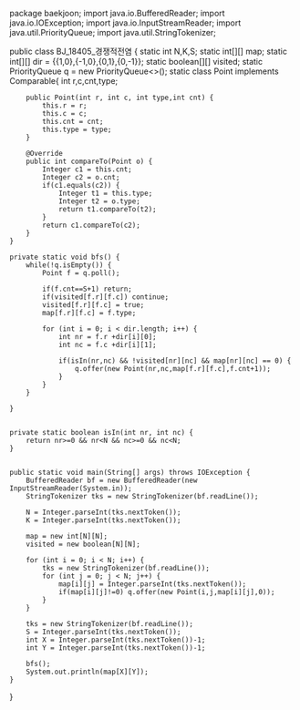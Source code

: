 package baekjoon;
import java.io.BufferedReader;
import java.io.IOException;
import java.io.InputStreamReader;
import java.util.PriorityQueue;
import java.util.StringTokenizer;

public class BJ_18405_경쟁적전염 {
	static int N,K,S;
	static int[][] map;
	static int[][] dir = {{1,0},{-1,0},{0,1},{0,-1}};
	static boolean[][] visited;
	static PriorityQueue<Point> q = new PriorityQueue<>();
	static class Point implements Comparable<Point>{
		int r,c,cnt,type;

		public Point(int r, int c, int type,int cnt) {
			this.r = r;
			this.c = c;
			this.cnt = cnt;
			this.type = type;
		}

		@Override
		public int compareTo(Point o) {
			Integer c1 = this.cnt;
			Integer c2 = o.cnt;
			if(c1.equals(c2)) {
				Integer t1 = this.type;
				Integer t2 = o.type;
				return t1.compareTo(t2);
			}
			return c1.compareTo(c2);
		}	
	}
	
	private static void bfs() {
		while(!q.isEmpty()) {
			Point f = q.poll();
			
			if(f.cnt==S+1) return;
			if(visited[f.r][f.c]) continue;
			visited[f.r][f.c] = true;
			map[f.r][f.c] = f.type;
			
			for (int i = 0; i < dir.length; i++) {
				int nr = f.r +dir[i][0];
				int nc = f.c +dir[i][1];
				
				if(isIn(nr,nc) && !visited[nr][nc] && map[nr][nc] == 0) {
					q.offer(new Point(nr,nc,map[f.r][f.c],f.cnt+1));
				}
			}
		}
		
	}
	
	
	private static boolean isIn(int nr, int nc) {
		return nr>=0 && nr<N && nc>=0 && nc<N;
	}


	public static void main(String[] args) throws IOException {
		BufferedReader bf = new BufferedReader(new InputStreamReader(System.in));
		StringTokenizer tks = new StringTokenizer(bf.readLine());
		
		N = Integer.parseInt(tks.nextToken());
		K = Integer.parseInt(tks.nextToken());
		
		map = new int[N][N];
		visited = new boolean[N][N];
		
		for (int i = 0; i < N; i++) {
			tks = new StringTokenizer(bf.readLine());
			for (int j = 0; j < N; j++) {
				map[i][j] = Integer.parseInt(tks.nextToken());
				if(map[i][j]!=0) q.offer(new Point(i,j,map[i][j],0));
			}
		}
		
		tks = new StringTokenizer(bf.readLine());
		S = Integer.parseInt(tks.nextToken());
		int X = Integer.parseInt(tks.nextToken())-1;
		int Y = Integer.parseInt(tks.nextToken())-1;
		
		bfs();
		System.out.println(map[X][Y]);
	}

}
